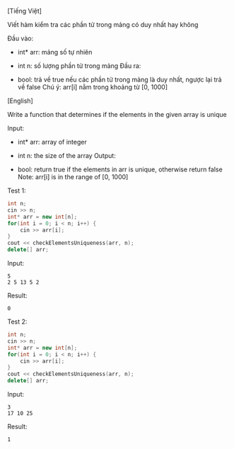 [Tiếng Việt]

Viết hàm kiểm tra các phần tử trong mảng có duy nhất hay không

Đầu vào:

- int* arr: mảng số tự nhiên
- int n: số lượng phần tử trong mảng
Đầu ra:

- bool: trả về true nếu các phần tử trong mảng là duy nhất, ngược lại trả về false
Chú ý: arr[i] nằm trong khoảng từ [0, 1000]



[English]

Write a function that determines if the elements in the given array is unique

Input:

- int* arr: array of integer
- int n: the size of the array
Output:

- bool: return true if the elements in arr is unique, otherwise return false
Note: arr[i] is in the range of [0, 1000]

Test 1:
```cpp
int n;
cin >> n;
int* arr = new int[n];
for(int i = 0; i < n; i++) {
    cin >> arr[i];
}
cout << checkElementsUniqueness(arr, n);
delete[] arr;
```

Input:
```
5
2 5 13 5 2
```

Result:
```
0
```

Test 2:
```cpp
int n;
cin >> n;
int* arr = new int[n];
for(int i = 0; i < n; i++) {
    cin >> arr[i];
}
cout << checkElementsUniqueness(arr, n);
delete[] arr;
```

Input:
```
3
17 10 25
```

Result:
```
1
```